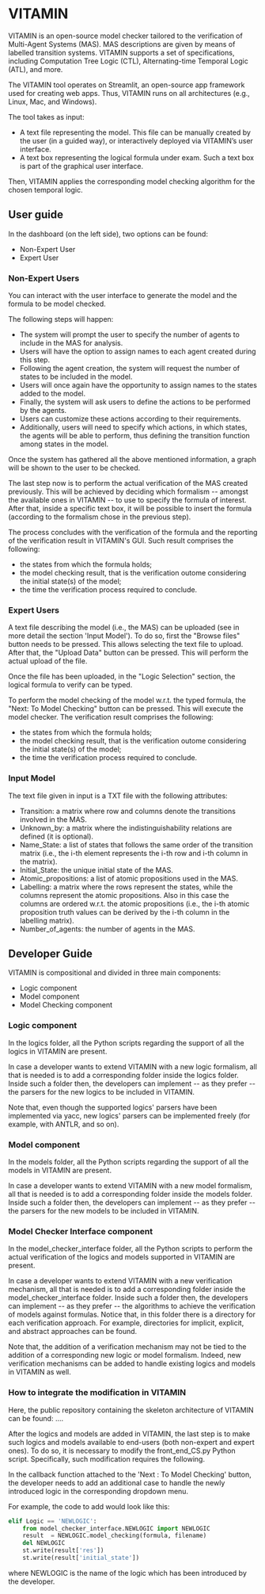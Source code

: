 # VITAMIN

VITAMIN is an open-source model checker tailored to the verification of Multi-Agent Systems (MAS). MAS descriptions are given by means of labelled transition systems.
VITAMIN supports a set of specifications, including Computation Tree Logic (CTL), Alternating-time Temporal Logic (ATL), and more. 

The VITAMIN tool operates on Streamlit, an open-source app framework used for creating web apps. Thus, VITAMIN runs on all architectures (e.g., Linux, Mac, and Windows). 

The tool takes as input:
- A text file representing the model. This file can be manually created by the user (in a guided way), or interactively deployed via VITAMIN’s user interface.
- A text box representing the logical formula under exam. Such a text box is part of the graphical user interface.

Then, VITAMIN applies the corresponding model checking algorithm for the chosen temporal logic. 

<!-- Currently, VITAMIN supports Concurrent Game Structures (CGSs) as models, and CTL, ATL, and ATLF as specifications. 
The CGS consists of states of the MAS and transitions that are labeled with actions taken by each agent.  -->

## User guide

<!-- VITAMIN can be accessed at the following link: https://vitamin.streamlit.app/ -->

In the dashboard (on the left side), two options can be found:
- Non-Expert User
- Expert User

### Non-Expert Users

You can interact with the user interface to generate the model and the formula to be model checked. 
<!-- The system will ask you a sequence of questions to populate the MAS. Such a sequence starts with the number of agents to include in the MAS to analyse. In this step, you can also decide which name to give to each of the agents so created. After that, the system will ask for the number of states to have in the CGS. Again, like before, it will be possible for you to decide which names to give to the states so added. Finally, the system will ask for the actions to be performed by the agents, which you can customise, moreover, the system will also require you to specify which actions -- in which states -- the agent will be able to perform (i.e., by defining in this way the transition function amongst states in the CGS). -->
The following steps will happen:
- The system will prompt the user to specify the number of agents to include in the MAS for analysis.
- Users will have the option to assign names to each agent created during this step.
- Following the agent creation, the system will request the number of states to be included in the model.
- Users will once again have the opportunity to assign names to the states added to the model.
- Finally, the system will ask users to define the actions to be performed by the agents.
- Users can customize these actions according to their requirements.
- Additionally, users will need to specify which actions, in which states, the agents will be able to perform, thus defining the transition function among states in the model.

Once the system has gathered all the above mentioned information, a graph will be shown to the user to be checked.

The last step now is to perform the actual verification of the MAS created previously. This will be achieved by deciding which formalism -- amongst the available ones in VITAMIN -- to use to specify the formula of interest. After that, inside a specific text box, it will be possible to insert the formula (according to the formalism chose in the previous step).

The process concludes with the verification of the formula and the reporting of the verification result in VITAMIN's GUI.
Such result comprises the following: 
- the states from which the formula holds;
- the model checking result, that is the verification outome considering the initial state(s) of the model;
- the time the verification process required to conclude.

### Expert Users

A text file describing the model (i.e., the MAS) can be uploaded (see in more detail the section 'Input Model'). 
To do so, first the "Browse files" button needs to be pressed. This allows selecting the text file to upload. After that, the "Upload Data" button can be pressed. This will perform the actual upload of the file.

Once the file has been uploaded, in the "Logic Selection" section, the logical formula to verify can be typed.

To perform the model checking of the model w.r.t. the typed formula, the "Next: To Model Checking" button can be pressed. This will execute the model checker.
The verification result comprises the following: 
- the states from which the formula holds;
- the model checking result, that is the verification outome considering the initial state(s) of the model;
- the time the verification process required to conclude.

<!-- ### Case Studies

In this section there are some examples to interact with the VITAMIN tool. -->

### Input Model

The text file given in input is a TXT file with the following attributes:
- Transition: a matrix where row and columns denote the transitions involved in the MAS.
- Unknown_by: a matrix where the indistinguishability relations are defined (it is optional).  
- Name_State: a list of states that follows the same order of the transition matrix (i.e., the i-th element represents the i-th row and i-th column in the matrix).
- Initial_State: the unique initial state of the MAS.
- Atomic_propositions: a list of atomic propositions used in the MAS.
- Labelling: a matrix where the rows represent the states, while the columns represent the atomic propositions. Also in this case the columns are ordered w.r.t. the atomic propositions (i.e., the i-th atomic proposition truth values can be derived by the i-th column in the labelling matrix).
- Number_of_agents: the number of agents in the MAS.

## Developer Guide

VITAMIN is compositional and divided in three main components:
- Logic component
- Model component
- Model Checking component

### Logic component

In the logics folder, all the Python scripts regarding the support of all the logics in VITAMIN are present. 

In case a developer wants to extend VITAMIN with a new logic formalism, all that is needed is to add a corresponding folder inside the logics folder. Inside such a folder then, the developers can implement -- as they prefer -- the parsers for the new logics to be included in VITAMIN.

Note that, even though the supported logics' parsers have been implemented via yacc, new logics' parsers can be implemented freely (for example, with ANTLR, and so on).

### Model component

In the models folder, all the Python scripts regarding the support of all the models in VITAMIN are present.

In case a developer wants to extend VITAMIN with a new model formalism, all that is needed is to add a corresponding folder inside the models folder. Inside such a folder then, the developers can implement -- as they prefer -- the parsers for the new models to be included in VITAMIN.

### Model Checker Interface component

In the model_checker_interface folder, all the Python scripts to perform the actual verification of the logics and models supported in VITAMIN are present.

In case a developer wants to extend VITAMIN with a new verification mechanism, all that is needed is to add a corresponding folder inside the model_checker_interface folder. Inside such a folder then, the developers can implement -- as they prefer -- the algorithms to achieve the verification of models against formulas.
Notice that, in this folder there is a directory for each verification approach. For example, directories for implicit, explicit, and abstract approaches can be found.

Note that, the addition of a verification mechanism may not be tied to the addition of a corresponding new logic or model formalism. Indeed, new verification mechanisms can be added to handle existing logics and models in VITAMIN as well.

### How to integrate the modification in VITAMIN

Here, the public repository containing the skeleton architecture of VITAMIN can be found: ....

After the logics and models are added in VITAMIN, the last step is to make such logics and models available to end-users (both non-expert and expert ones). To do so, it is necessary to modify the front_end_CS.py Python script. Specifically, such modification requires the following.

In the callback function attached to the 'Next : To Model Checking' button, the developer needs to add an additional case to handle the newly introduced logic in the corresponding dropdown menu.

For example, the code to add would look like this:
```python
elif Logic == 'NEWLOGIC':
    from model_checker_interface.NEWLOGIC import NEWLOGIC
    result  = NEWLOGIC.model_checking(formula, filename)
    del NEWLOGIC
    st.write(result['res'])
    st.write(result['initial_state'])
```
where NEWLOGIC is the name of the logic which has been introduced by the developer.